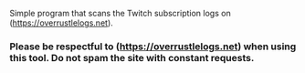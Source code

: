 Simple program that scans the Twitch subscription logs on (https://overrustlelogs.net).

### Please be respectful to (https://overrustlelogs.net) when using this tool. Do not spam the site with constant requests.